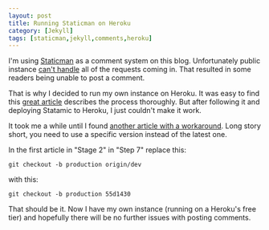 ```yaml
---
layout: post
title: Running Staticman on Heroku
category: [Jekyll]
tags: [staticman,jekyll,comments,heroku]
---
```


I'm using [Staticman](https://github.com/eduardoboucas/staticman/issues/222) as a comment system on this blog. Unfortunately public instance [can't handle](https://github.com/eduardoboucas/staticman/issues/294) all of the requests coming in. That resulted in some readers being unable to post a comment.

That is why I decided to run my own instance on Heroku. It was easy to find this [great article](https://vincenttam.gitlab.io/post/2018-09-16-staticman-powered-gitlab-pages/2/) describes the process thoroughly. But after following it and deploying Statamic to Heroku, I just couldn't make it work.

It took me a while until I found [another article with a workaround](https://networkhobo.com/staticman-the-journey-continues). Long story short, you need to use a specific version instead of the latest one.

In the first article in "Stage 2" in "Step 7" replace this:

```
git checkout -b production origin/dev
```

with this:

```
git checkout -b production 55d1430
```

That should be it. Now I have my own instance (running on a Heroku's free tier) and hopefully there will be no further issues with posting comments.
